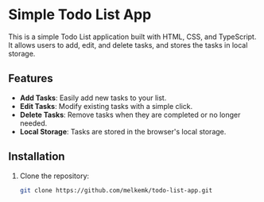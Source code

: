 # Simple Todo List App

This is a simple Todo List application built with HTML, CSS, and TypeScript. It allows users to add, edit, and delete tasks, and stores the tasks in local storage.

## Features

- **Add Tasks**: Easily add new tasks to your list.
- **Edit Tasks**: Modify existing tasks with a simple click.
- **Delete Tasks**: Remove tasks when they are completed or no longer needed.
- **Local Storage**: Tasks are stored in the browser's local storage.

## Installation

1. Clone the repository:
   ```bash
   git clone https://github.com/melkemk/todo-list-app.git

